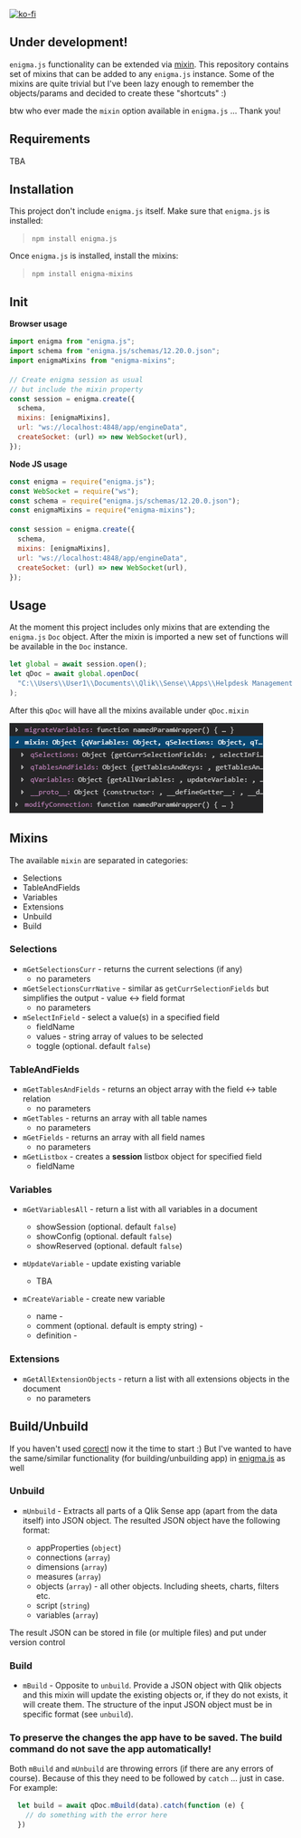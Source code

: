 [![ko-fi](https://www.ko-fi.com/img/githubbutton_sm.svg)](https://ko-fi.com/T6T0148ZP)

## **Under development!**

`enigma.js` functionality can be extended via [mixin](https://github.com/qlik-oss/enigma.js/blob/41c33604f7e384d0a34a502bd29e9f3db94dd9d2/docs/api.md#mixins). This repository contains set of mixins that can be added to any `enigma.js` instance. Some of the mixins are quite trivial but I've been lazy enough to remember the objects/params and decided to create these "shortcuts" :)

btw who ever made the `mixin` option available in `enigma.js` ... Thank you!

## Requirements

TBA

## Installation

This project don't include `enigma.js` itself. Make sure that `enigma.js` is installed:

> `npm install enigma.js`

Once `enigma.js` is installed, install the mixins:

> `npm install enigma-mixins`

## Init

**Browser usage**

```javascript
import enigma from "enigma.js";
import schema from "enigma.js/schemas/12.20.0.json";
import enigmaMixins from "enigma-mixins";

// Create enigma session as usual
// but include the mixin property
const session = enigma.create({
  schema,
  mixins: [enigmaMixins],
  url: "ws://localhost:4848/app/engineData",
  createSocket: (url) => new WebSocket(url),
});
```

**Node JS usage**

```javascript
const enigma = require("enigma.js");
const WebSocket = require("ws");
const schema = require("enigma.js/schemas/12.20.0.json");
const enigmaMixins = require("enigma-mixins");

const session = enigma.create({
  schema,
  mixins: [enigmaMixins],
  url: "ws://localhost:4848/app/engineData",
  createSocket: (url) => new WebSocket(url),
});
```

## Usage

At the moment this project includes only mixins that are extending the `enigma.js` `Doc` object. After the mixin is imported a new set of functions will be available in the `Doc` instance.

```javascript
let global = await session.open();
let qDoc = await global.openDoc(
  "C:\\Users\\User1\\Documents\\Qlik\\Sense\\Apps\\Helpdesk Management.qvf"
);
```

After this `qDoc` will have all the mixins available under `qDoc.mixin`

![mixin](https://raw.githubusercontent.com/countnazgul/enigma-mixin/master/src/images/mixin.png)

## Mixins

The available `mixin` are separated in categories:

- Selections
- TableAndFields
- Variables
- Extensions
- Unbuild
- Build

### Selections

- `mGetSelectionsCurr` - returns the current selections (if any)
  - no parameters
- `mGetSelectionsCurrNative` - similar as `getCurrSelectionFields` but simplifies the output - value <-> field format
  - no parameters
- `mSelectInField` - select a value(s) in a specified field
  - fieldName
  - values - string array of values to be selected
  - toggle (optional. default `false`)

### TableAndFields

- `mGetTablesAndFields` - returns an object array with the field <-> table relation
  - no parameters
- `mGetTables` - returns an array with all table names
  - no parameters
- `mGetFields` - returns an array with all field names
  - no parameters
- `mGetListbox` - creates a **session** listbox object for specified field
  - fieldName

### Variables

- `mGetVariablesAll` - return a list with all variables in a document
  - showSession (optional. default `false`)
  - showConfig (optional. default `false`)
  - showReserved (optional. default `false`)
- `mUpdateVariable` - update existing variable

  - TBA

- `mCreateVariable` - create new variable
  - name -
  - comment (optional. default is empty string) -
  - definition -

### Extensions

- `mGetAllExtensionObjects` - return a list with all extensions objects in the document
  - no parameters

## Build/Unbuild
If you haven't used [corectl](https://github.com/qlik-oss/corectl) now it the time to start :) But I've wanted to have the same/similar functionality (for building/unbuilding app) in [enigma.js](https://github.com/qlik-oss/enigma.js/blob/master/schemas/12.67.2.json) as well

### Unbuild

* `mUnbuild` - Extracts all parts of a Qlik Sense app (apart from the data itself) into JSON object. The resulted JSON object have the following format:

    - appProperties (`object`)
    - connections (`array`)
    - dimensions (`array`)
    - measures (`array`)
    - objects (`array`) - all other objects. Including sheets, charts, filters etc.
    - script (`string`)
    - variables (`array`)

The result JSON can be stored in file (or multiple files) and put under version control

### Build

* `mBuild` - Opposite to `unbuild`. Provide a JSON object with Qlik objects and this mixin will update the existing objects or, if they do not exists, it will create them. The structure of the input JSON object must be in specific format (see `unbuild`). 

### **To preserve the changes the app have to be saved. The build command do not save the app automatically!**

Both `mBuild` and `mUnbuild` are throwing errors (if there are any errors of course). Because of this they need to be followed by `catch` ... just in case. For example:

```javascript
  let build = await qDoc.mBuild(data).catch(function (e) {
    // do something with the error here
  })
```  


